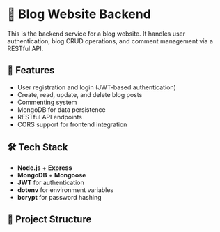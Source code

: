 # 📝 Blog Website Backend

This is the backend service for a blog website. It handles user authentication, blog CRUD operations, and comment management via a RESTful API.

## 🚀 Features

- User registration and login (JWT-based authentication)
- Create, read, update, and delete blog posts
- Commenting system
- MongoDB for data persistence
- RESTful API endpoints
- CORS support for frontend integration

## 🛠️ Tech Stack

- **Node.js** + **Express**
- **MongoDB** + **Mongoose**
- **JWT** for authentication
- **dotenv** for environment variables
- **bcrypt** for password hashing

## 📁 Project Structure


